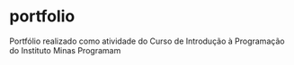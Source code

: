 # portfolio
Portfólio realizado como atividade do Curso de Introdução à Programação do Instituto Minas Programam
